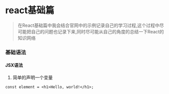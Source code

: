 # react基础篇

> 在React基础篇中我会结合官网中的示例记录自己的学习过程,这个过程中尽可能把自己的问题也记录下来,同时尽可能从自己的角度的总结一下React的知识网络

### 基础语法

#### JSX语法
1. 简单的声明一个变量
```react
const element = <h1>Hello, world!</h1>;
```